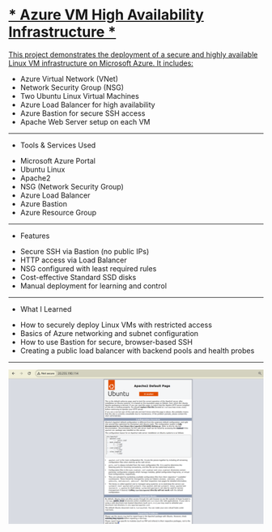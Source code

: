 <h1><u>* Azure VM High Availability Infrastructure *</u></h1>

<u>This project demonstrates the deployment of a secure and highly available Linux VM infrastructure on Microsoft Azure. It includes:</u>

- Azure Virtual Network (VNet)
- Network Security Group (NSG)
- Two Ubuntu Linux Virtual Machines
- Azure Load Balancer for high availability
- Azure Bastion for secure SSH access
- Apache Web Server setup on each VM

---

* Tools & Services Used

- Microsoft Azure Portal
- Ubuntu Linux
- Apache2
- NSG (Network Security Group)
- Azure Load Balancer
- Azure Bastion
- Azure Resource Group

---

* Features

- Secure SSH via Bastion (no public IPs)
- HTTP access via Load Balancer
- NSG configured with least required rules
- Cost-effective Standard SSD disks
- Manual deployment for learning and control

---

* What I Learned

- How to securely deploy Linux VMs with restricted access
- Basics of Azure networking and subnet configuration
- How to use Bastion for secure, browser-based SSH
- Creating a public load balancer with backend pools and health probes

---

![Apache WebPage Screenshot](./screenshots/apachewebpage.png)
